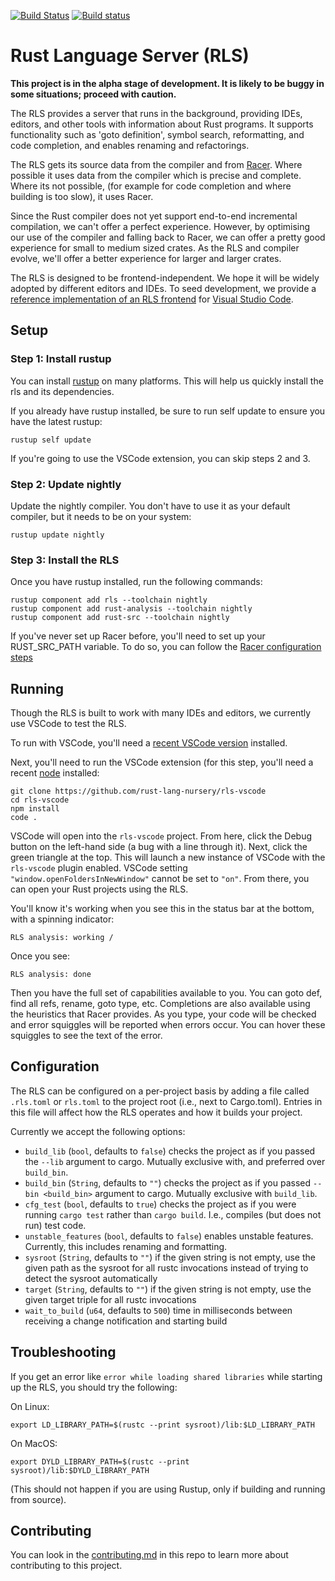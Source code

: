 [![Build Status](https://travis-ci.org/rust-lang-nursery/rls.svg?branch=master)](https://travis-ci.org/rust-lang-nursery/rls) [![Build status](https://ci.appveyor.com/api/projects/status/cxfejvsqnnc1oygs?svg=true)](https://ci.appveyor.com/project/jonathandturner/rls-x6grn)



# Rust Language Server (RLS)

**This project is in the alpha stage of development. It is likely to be buggy in
some situations; proceed with caution.**

The RLS provides a server that runs in the background, providing IDEs,
editors, and other tools with information about Rust programs. It supports
functionality such as 'goto definition', symbol search, reformatting, and code
completion, and enables renaming and refactorings.

The RLS gets its source data from the compiler and from
[Racer](https://github.com/phildawes/racer). Where possible it uses data from
the compiler which is precise and complete. Where its not possible, (for example
for code completion and where building is too slow), it uses Racer.

Since the Rust compiler does not yet support end-to-end incremental compilation,
we can't offer a perfect experience. However, by optimising our use of the
compiler and falling back to Racer, we can offer a pretty good experience for
small to medium sized crates. As the RLS and compiler evolve, we'll offer a
better experience for larger and larger crates.

The RLS is designed to be frontend-independent. We hope it will be widely
adopted by different editors and IDEs. To seed development, we provide a
[reference implementation of an RLS frontend](https://github.com/rust-lang-nursery/rls-vscode)
for [Visual Studio Code](https://code.visualstudio.com/).


## Setup

### Step 1: Install rustup

You can install [rustup](http://rustup.rs/) on many platforms. This will help us quickly install the
rls and its dependencies.

If you already have rustup installed, be sure to run self update to ensure you have the latest rustup:

```
rustup self update
```

If you're going to use the VSCode extension, you can skip steps 2 and 3.

### Step 2: Update nightly

Update the nightly compiler. You don't have to use it as your default compiler, but it needs to be on your system:

```
rustup update nightly
```

### Step 3: Install the RLS

Once you have rustup installed, run the following commands:

```
rustup component add rls --toolchain nightly
rustup component add rust-analysis --toolchain nightly
rustup component add rust-src --toolchain nightly
```

If you've never set up Racer before, you'll need to set up your RUST_SRC_PATH variable. To do so, 
you can follow the [Racer configuration steps](https://github.com/phildawes/racer#configuration)

## Running

Though the RLS is built to work with many IDEs and editors, we currently use
VSCode to test the RLS.

To run with VSCode, you'll need a 
[recent VSCode version](https://code.visualstudio.com/download) installed.

Next, you'll need to run the VSCode extension (for this step, you'll need a
recent [node](https://nodejs.org/en/) installed:

```
git clone https://github.com/rust-lang-nursery/rls-vscode
cd rls-vscode
npm install
code .
```

VSCode will open into the `rls-vscode` project.  From here, click the Debug
button on the left-hand side (a bug with a line through it). Next, click the
green triangle at the top.  This will launch a new instance of VSCode with the
`rls-vscode` plugin enabled. VSCode setting `"window.openFoldersInNewWindow"`
cannot be set to `"on"`. From there, you can open your Rust projects using
the RLS.

You'll know it's working when you see this in the status bar at the bottom, with
a spinning indicator:

`RLS analysis: working /`

Once you see:

`RLS analysis: done`

Then you have the full set of capabilities available to you.  You can goto def,
find all refs, rename, goto type, etc.  Completions are also available using the
heuristics that Racer provides.  As you type, your code will be checked and
error squiggles will be reported when errors occur.  You can hover these
squiggles to see the text of the error.

## Configuration

The RLS can be configured on a per-project basis by adding a file called
`.rls.toml` or `rls.toml` to the project root (i.e., next to Cargo.toml).
Entries in this file will affect how the RLS operates and how it builds your
project.

Currently we accept the following options:

* `build_lib` (`bool`, defaults to `false`) checks the project as if you passed
  the `--lib` argument to cargo. Mutually exclusive with, and preferred over
  `build_bin`.
* `build_bin` (`String`, defaults to `""`) checks the project as if you passed
  `-- bin <build_bin>` argument to cargo. Mutually exclusive with `build_lib`.
* `cfg_test` (`bool`, defaults to `true`) checks the project as if you were
  running `cargo test` rather than `cargo build`. I.e., compiles (but does not
  run) test code.
* `unstable_features` (`bool`, defaults to `false`) enables unstable features.
  Currently, this includes renaming and formatting.
* `sysroot` (`String`, defaults to `""`) if the given string is not empty, use
  the given path as the sysroot for all rustc invocations instead of trying to
  detect the sysroot automatically
* `target` (`String`, defaults to `""`) if the given string is not empty, use
  the given target triple for all rustc invocations
* `wait_to_build` (`u64`, defaults to `500`) time in milliseconds between
  receiving a change notification and starting build

## Troubleshooting

If you get an error like `error while loading shared libraries` while starting
up the RLS, you should try the following:

On Linux:

```
export LD_LIBRARY_PATH=$(rustc --print sysroot)/lib:$LD_LIBRARY_PATH
```

On MacOS:

```
export DYLD_LIBRARY_PATH=$(rustc --print sysroot)/lib:$DYLD_LIBRARY_PATH
```

(This should not happen if you are using Rustup, only if building and running
from source).

## Contributing

You can look in the [contributing.md](https://github.com/rust-lang-nursery/rls/blob/master/contributing.md)
in this repo to learn more about contributing to this project.
